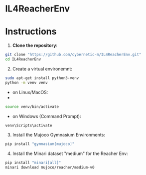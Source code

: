 # IL4ReacherEnv

# Instructions
1. **Clone the repository**:

 ```sh 
 git clone "https://github.com/cybernetic-m/IL4ReacherEnv.git"
cd IL4ReacherEnv 
 ```

2. Create a virtual environemnt:

 ```sh 
sudo apt-get install python3-venv
python -m venv venv
```

- on Linux/MacOS:
- 
```sh 
source venv/bin/activate
 ```

- on Windows (Command Prompt):

 ```sh 
venv\Scripts\activate
 ```

3. Install the Mujoco Gymnasium Environments:

```sh 
pip install "gymnasium[mujoco]"
 ```

4. Install the Minari dataset "medium" for the Reacher Env:

```sh 
pip install "minari[all]"
minari download mujoco/reacher/medium-v0
 ```


